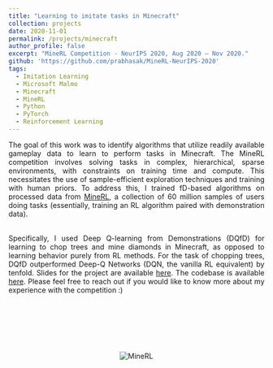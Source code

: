 ```yaml
---
title: "Learning to imitate tasks in Minecraft"
collection: projects
date: 2020-11-01
permalink: /projects/minecraft
author_profile: false
excerpt: "MineRL Competition - NeurIPS 2020, Aug 2020 – Nov 2020."
github: 'https://github.com/prabhasak/MineRL-NeurIPS-2020'
tags:
  - Imitation Learning
  - Microsoft Malmo  
  - Minecraft
  - MineRL
  - Python
  - PyTorch
  - Reinforcement Learning
---
```


<!-- Description
====== -->

<div style="text-align: justify">

The goal of this work was to identify algorithms that utilize readily available gameplay data to learn to perform tasks in Minecraft. The MineRL competition involves solving tasks in complex, hierarchical, sparse environments, with constraints on training time and compute. This necessitates the use of sample-efficient exploration techniques and training with human priors. To address this, I trained fD-based algorithms on processed data from <a href="https://minerl.io/docs/">MineRL</a>, a collection of 60 million samples of users doing tasks (essentially, training an RL algorithm paired with demonstration data). <br><br>

Specifically, I used Deep Q-learning from Demonstrations (DQfD) for learning to chop trees and mine diamonds in Minecraft, as opposed to learning behavior purely from RL methods. For the task of chopping trees, DQfD outperformed Deep-Q Networks (DQN, the vanilla RL equivalent) by tenfold. Slides for the project are available <a href="https://prabhasak.github.io/files/Masters_Thesis_Prabhasa_Kalkur_Slides_pdf_friendly_2.pdf">here</a>. The codebase is available <a href="https://github.com/prabhasak/MineRL-NeurIPS-2020">here</a>. Please feel free to reach out if you would like to know more about my experience with the competition :) <br><br>

</div>

<br><br> <br><br>

<p align="center">
<img src="https://prabhasak.github.io/files/minerl.gif" alt="MineRL" />
</p>